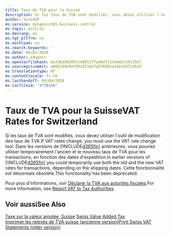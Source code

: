 ```yaml
---
title: Taux de TVA pour la Suisse
description: Si les taux de TVA sont modifiés, vous devez utiliser l'outil de modification des taux de TVA. Dans les versions de Business Central antérieures, vous pouviez utiliser temporairement l'ancien et le nouveau taux de TVA pour les transactions, en fonction des dates d'expédition. Cette fonctionnalité est désormais obsolète.
author: SorenGP
ms.service: dynamics365-business-central
ms.topic: article
ms.devlang: na
ms.tgt_pltfrm: na
ms.workload: na
ms.search.keywords: ''
ms.date: 04/01/2020
ms.author: edupont
ms.openlocfilehash: ba33bd983d37cd8b517fadbdf532a4d2c5412567
ms.sourcegitcommit: a80afd4e5075018716efad76d82a54e158f1392d
ms.translationtype: HT
ms.contentlocale: fr-CH
ms.lasthandoff: 09/09/2020
ms.locfileid: "3778156"
---
```

# <a name="vat-rates-for-switzerland"></a><span data-ttu-id="f17cc-105">Taux de TVA pour la Suisse</span><span class="sxs-lookup"><span data-stu-id="f17cc-105">VAT Rates for Switzerland</span></span>
<span data-ttu-id="f17cc-106">Si les taux de TVA sont modifiés, vous devez utiliser l'outil de modification des taux de TVA.</span><span class="sxs-lookup"><span data-stu-id="f17cc-106">If VAT rates change, you must use the VAT rate change tool.</span></span> <span data-ttu-id="f17cc-107">Dans les versions de [!INCLUDE[d365fin](../../includes/d365fin_md.md)] antérieures, vous pouviez utiliser temporairement l'ancien et le nouveau taux de TVA pour les transactions, en fonction des dates d'expédition.</span><span class="sxs-lookup"><span data-stu-id="f17cc-107">In earlier versions of [!INCLUDE[d365fin](../../includes/d365fin_md.md)] you could temporarily use both the old and the new VAT rates for transactions, depending on the shipping dates.</span></span> <span data-ttu-id="f17cc-108">Cette fonctionnalité est désormais obsolète.</span><span class="sxs-lookup"><span data-stu-id="f17cc-108">This functionality has been deprecated.</span></span>  

<span data-ttu-id="f17cc-109">Pour plus d'informations, voir [Déclarer la TVA aux autorités fiscales](../../finance-how-report-vat.md).</span><span class="sxs-lookup"><span data-stu-id="f17cc-109">For more information, see [Report VAT to Tax Authorities](../../finance-how-report-vat.md).</span></span>  

## <a name="see-also"></a><span data-ttu-id="f17cc-110">Voir aussi</span><span class="sxs-lookup"><span data-stu-id="f17cc-110">See Also</span></span>  
 <span data-ttu-id="f17cc-111">[Taxe sur la valeur ajoutée, Suisse](swiss-value-added-tax.md) </span><span class="sxs-lookup"><span data-stu-id="f17cc-111">[Swiss Value Added Tax](swiss-value-added-tax.md) </span></span>  
 [<span data-ttu-id="f17cc-112">Imprimer les relevés de TVA suisse (ancienne version)</span><span class="sxs-lookup"><span data-stu-id="f17cc-112">Print Swiss VAT Statements (older version)</span></span>](how-to-print-swiss-vat-statements-older-version-.md)
